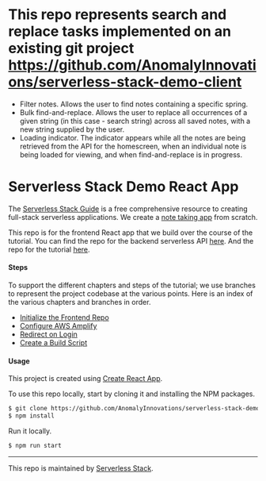 # This repo represents search and replace tasks implemented on an existing git project https://github.com/AnomalyInnovations/serverless-stack-demo-client

- Filter notes. Allows the user to find notes containing a specific spring.
- Bulk find-and-replace. Allows the user to replace all occurrences of a given string (in this case - search string) across all saved notes, with a new string supplied by the user.
- Loading indicator. The indicator appears while all the notes are being retrieved from the API for the homescreen, when an individual note is being loaded for viewing, and when find-and-replace is in progress.

# Serverless Stack Demo React App

The [Serverless Stack Guide](http://serverless-stack.com) is a free comprehensive resource to creating full-stack serverless applications. We create a [note taking app](http://demo2.serverless-stack.com) from scratch.

This repo is for the frontend React app that we build over the course of the tutorial. You can find the repo for the backend serverless API [here](https://github.com/AnomalyInnovations/serverless-stack-demo-api). And the repo for the tutorial [here](https://github.com/AnomalyInnovations/serverless-stack-com).

#### Steps

To support the different chapters and steps of the tutorial; we use branches to represent the project codebase at the various points. Here is an index of the various chapters and branches in order.

- [Initialize the Frontend Repo](../../tree/initialize-the-frontend-repo)
- [Configure AWS Amplify](../../tree/configure-aws-amplify)
- [Redirect on Login](../../tree/redirect-on-login)
- [Create a Build Script](../../tree/create-a-build-script)

#### Usage

This project is created using [Create React App](https://github.com/facebookincubator/create-react-app).

To use this repo locally, start by cloning it and installing the NPM packages.

``` bash
$ git clone https://github.com/AnomalyInnovations/serverless-stack-demo-client
$ npm install
```

Run it locally.

``` bash
$ npm run start
```

---

This repo is maintained by [Serverless Stack](https://serverless-stack.com).

[Email]: mailto:hello@serverless-stack.com
